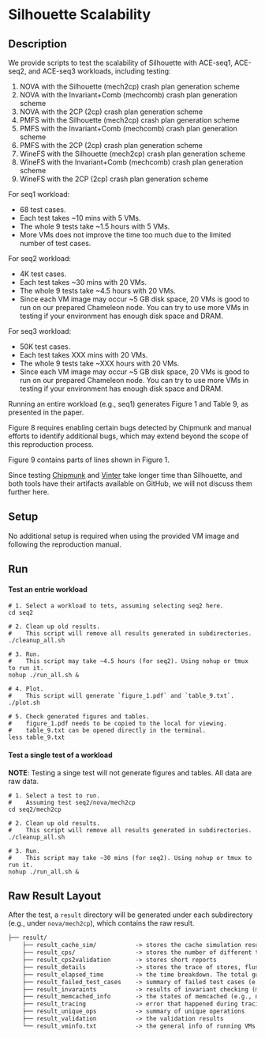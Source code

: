 # Silhouette Scalability

## Description

We provide scripts to test the scalability of Silhouette with ACE-seq1, ACE-seq2, and ACE-seq3 workloads, including testing:

1. NOVA with the Silhouette (mech2cp) crash plan generation scheme
2. NOVA with the Invariant+Comb (mechcomb) crash plan generation scheme
3. NOVA with the 2CP (2cp) crash plan generation scheme
4. PMFS with the Silhouette (mech2cp) crash plan generation scheme
5. PMFS with the Invariant+Comb (mechcomb) crash plan generation scheme
6. PMFS with the 2CP (2cp) crash plan generation scheme
7. WineFS with the Silhouette (mech2cp) crash plan generation scheme
8. WineFS with the Invariant+Comb (mechcomb) crash plan generation scheme
9. WineFS with the 2CP (2cp) crash plan generation scheme

For seq1 workload:
  - 68 test cases.
  - Each test takes ~10 mins with 5 VMs.
  - The whole 9 tests take ~1.5 hours with 5 VMs.
  - More VMs does not improve the time too much due to the limited number of test cases.

For seq2 workload:
  - 4K test cases.
  - Each test takes ~30 mins with 20 VMs.
  - The whole 9 tests take ~4.5 hours with 20 VMs.
  - Since each VM image may occur ~5 GB disk space, 20 VMs is good to run on our prepared Chameleon node. You can try to use more VMs in testing if your environment has enough disk space and DRAM.

For seq3 workload:
  - 50K test cases.
  - Each test takes XXX mins with 20 VMs.
  - The whole 9 tests take ~XXX hours with 20 VMs.
  - Since each VM image may occur ~5 GB disk space, 20 VMs is good to run on our prepared Chameleon node. You can try to use more VMs in testing if your environment has enough disk space and DRAM.

Running an entire workload (e.g., seq1) generates Figure 1 and Table 9, as presented in the paper.

Figure 8 requires enabling certain bugs detected by Chipmunk and manual efforts to identify additional bugs, which may extend beyond the scope of this reproduction process.

Figure 9 contains parts of lines shown in Figure 1.

Since testing [Chipmunk](https://github.com/utsaslab/chipmunk) and [Vinter](https://github.com/KIT-OSGroup/vinter/tree/master) take longer time than Silhouette, and both tools have their artifacts available on GitHub, we will not discuss them further here.

## Setup

No additional setup is required when using the provided VM image and following the reproduction manual.

## Run

#### Test an entrie workload

```shell
# 1. Select a workload to tets, assuming selecting seq2 here.
cd seq2

# 2. Clean up old results.
#    This script will remove all results generated in subdirectories.
./cleanup_all.sh

# 3. Run.
#    This script may take ~4.5 hours (for seq2). Using nohup or tmux to run it.
nohup ./run_all.sh &

# 4. Plot.
#    This script will generate `figure_1.pdf` and `table_9.txt`.
./plot.sh

# 5. Check generated figures and tables.
#    figure_1.pdf needs to be copied to the local for viewing.
#    table_9.txt can be opened directly in the terminal.
less table_9.txt
```

#### Test a single test of a workload

**NOTE**: Testing a singe test will not generate figures and tables. All data are raw data.

```shell
# 1. Select a test to run.
#    Assuming test seq2/nova/mech2cp
cd seq2/mech2cp

# 2. Clean up old results.
#    This script will remove all results generated in subdirectories.
./cleanup_all.sh

# 3. Run.
#    This script may take ~30 mins (for seq2). Using nohup or tmux to run it.
nohup ./run_all.sh &
```

## Raw Result Layout

After the test, a `result` directory will be generated under each subdirectory (e.g., under `nova/mech2cp`), which contains the raw result.

```txt
├── result/
    ├── result_cache_sim/           -> stores the cache simulation result, e.g., the number of in-flight stores at each ordering point, the duplicate fences.
    ├── result_cps/                 -> stores the number of different types of crash plans.
    ├── result_cps2validation       -> stores short reports
    ├── result_details              -> stores the trace of stores, flushes, and fences in the order of timestamp. Each store are marked as rep (replication-related stores), lsw (Log-structure Write-related stores), jnl (journal-related stores), or nothing (unprotected store). It also contains the detailed info (which store should be persisted and which should be unpersisted) generated crash plans.
    ├── result_elapsed_time         -> the time breakdown. The total guest time is related to the number of running VMs.
    ├── result_failed_test_cases    -> summary of failed test cases (e.g., rename a dir as its parents)
    ├── result_invaraints           -> results of invariant checking (may contain false positives)
    ├── result_memcached_info       -> the states of memcached (e.g., number of sets)
    ├── result_tracing              -> error that happened during tracing (execution)
    ├── result_unique_ops           -> summary of unique operations
    ├── result_validation           -> the validation results
    └── result_vminfo.txt           -> the general info of running VMs
```
